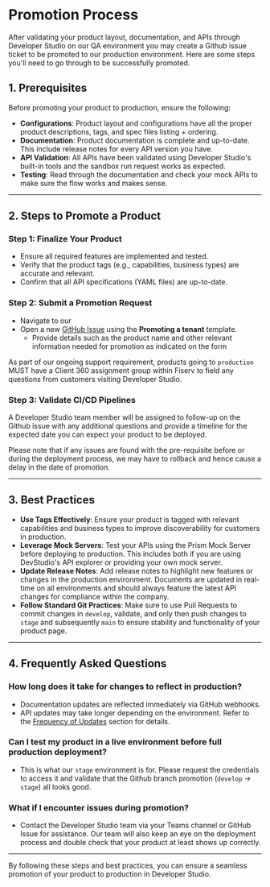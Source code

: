 # Promotion Process

After validating your product layout, documentation, and APIs through Developer Studio on our QA environment you may create a Github issue ticket to be promoted to our production environment. Here are some steps you'll need to go through to be successfully promoted.

## **1. Prerequisites**

Before promoting your product to production, ensure the following:

- **Configurations**: Product layout and configurations have all the proper product descriptions, tags, and spec files listing + ordering.
- **Documentation**: Product documentation is complete and up-to-date. This include release notes for every API version you have.
- **API Validation**: All APIs have been validated using Developer Studio's built-in tools and the sandbox run request works as expected.
- **Testing**: Read through the documentation and check your mock APIs to make sure the flow works and makes sense.

---

## **2. Steps to Promote a Product**

### **Step 1: Finalize Your Product**
- Ensure all required features are implemented and tested.
- Verify that the product tags (e.g., capabilities, business types) are accurate and relevant.
- Confirm that all API specifications (YAML files) are up-to-date.

### **Step 2: Submit a Promotion Request**
- Navigate to our 
- Open a new [GitHub Issue](https://github.com/Fiserv/Support/issues) using the **Promoting a tenant** template.
  - Provide details such as the product name and other relevant information needed for promotion as indicated on the form

As part of our ongoing support requirement, products going to `production` MUST have a Client 360 assignment group within Fiserv to field any questions from customers visiting Developer Studio.

### **Step 3: Validate CI/CD Pipelines**

A Developer Studio team member will be assigned to follow-up on the Github issue with any additional questions and provide a timeline for the expected date you can expect your product to be deployed.

Please note that if any issues are found with the pre-requisite before or during the deployment process, we may have to rollback and hence cause a delay in the date of promotion.

---

## **3. Best Practices**

- **Use Tags Effectively**: Ensure your product is tagged with relevant capabilities and business types to improve discoverability for customers in production.
- **Leverage Mock Servers**: Test your APIs using the Prism Mock Server before deploying to production. This includes both if you are using DevStudio's API explorer or providing your own mock server.
- **Update Release Notes**: Add release notes to highlight new features or changes in the production environment. Documents are updated in real-time on all environments and should always feature the latest API changes for compliance within the company.
- **Follow Standard Git Practices**: Make sure to use Pull Requests to commit changes in `develop`, validate, and only then push changes to `stage` and subsequently `main` to ensure stability and functionality of your product page.

---

## **4. Frequently Asked Questions**

### **How long does it take for changes to reflect in production?**
- Documentation updates are reflected immediately via GitHub webhooks.
- API updates may take longer depending on the environment. Refer to the [Frequency of Updates](search.md#frequency-of-updates) section for details.

### **Can I test my product in a live environment before full production deployment?**
- This is what our `stage` environment is for. Please request the credentials to access it and validate that the Github branch promotion (`develop` -> `stage`) all looks good.

### **What if I encounter issues during promotion?**
- Contact the Developer Studio team via your Teams channel or GitHub Issue for assistance. Our team will also keep an eye on the deployment process and double check that your product at least shows up correctly.

---

By following these steps and best practices, you can ensure a seamless promotion of your product to production in Developer Studio.